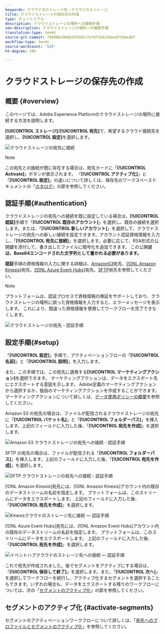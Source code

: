 ```yaml
---
keywords: クラウドのストレージ先；クラウドのストレージ
title: クラウドストレージの保存先の作成
type: チュートリアル
description: クラウドストレージの場所への接続手順
seo-description: クラウドストレージの場所への接続手順
translation-type: tm+mt
source-git-commit: 709908196bb5df665c7e7df10dc58ee9f3b0edbf
workflow-type: tm+mt
source-wordcount: '535'
ht-degree: 50%

---
```



# クラウドストレージの保存先の作成

## 概要 {#overview}

このページでは、Adobe Experience Platformのクラウドストレージの場所に接続する方法を説明します。

**[!UICONTROL ストレージ]**/**[!UICONTROL 宛先]**&#x200B;で、希望するクラウド接続先を選択し、**[!UICONTROL 設定]**&#x200B;を選択します。

![クラウドストレージの宛先に接続](../../assets/catalog/cloud-storage/workflow/connect.png)

>[!NOTE]
>
>この宛先との接続が既に存在する場合は、宛先カードに「**[!UICONTROL Activate]**」ボタンが表示されます。 「**[!UICONTROL アクティブ化]**」と「**[!UICONTROL 設定]**」の違いについて詳しくは、保存先のワークスペースドキュメントの「[カタログ](../../ui/destinations-workspace.md#catalog)」の節を参照してください。

## 認証手順{#authentication}

クラウドストレージの宛先への接続を既に設定している場合は、**[!UICONTROL 認証]**&#x200B;手順で「**[!UICONTROL 既存のアカウント]**」を選択し、既存の接続を選択します。または、「**[!UICONTROL 新しいアカウント]**」を選択して、クラウドストレージの宛先への新しい接続を設定できます。アカウント認証資格情報を入力し、「**[!UICONTROL 宛先に接続]**」を選択します。必要に応じて、RSA形式の公開鍵を添付して、書き出したファイルに暗号化を追加できます。 この公開鍵&#x200B;**は、Base64エンコードされた文字列として書かれる必要があります。**

**認証**&#x200B;手順の資格情報の入力に関する詳細は、[AmazonS3](./amazon-s3.md)宛先、[[!DNL Amazon Kinesis]](./amazon-kinesis.md)宛先、[[!DNL Azure Event Hubs]](./azure-event-hubs.md)宛先、[SFTP](./sftp.md)宛先を参照してください。

>[!NOTE]
>
>プラットフォームは、認証プロセスで資格情報の検証をサポートしており、クラウドストレージの場所に誤った資格情報を入力すると、エラーメッセージを表示します。 これにより、間違った資格情報を使用してワークフローを完了できなくします。

![クラウドストレージの宛先 - 認証手順](../../assets/catalog/cloud-storage/workflow/destination-account.png)

## 設定手順{#setup}

「**[!UICONTROL 設定]**」手順で、アクティベーションフローの「**[!UICONTROL 名前]**」と「**[!UICONTROL 説明]**」を入力します。

また、この手順では、この宛先に適用する&#x200B;**[!UICONTROL マーケティングアクション]**&#x200B;を選択できます。 マーケティングアクションは、データをエクスポート先にエクスポートする意図を示します。 Adobe定義のマーケティングアクションから選択するか、独自のマーケティングアクションを作成することができます。 マーケティングアクションについて詳しくは、[データ使用ポリシーの概要](../../../data-governance/policies/overview.md)を参照してください。


Amazon S3 の宛先の場合は、ファイルが配信されるクラウドストレージの宛先に「**[!UICONTROL バケット名]**」と「**[!UICONTROL フォルダーパス]**」を挿入します。上記のフィールドに入力した後、「**[!UICONTROL 宛先を作成]**」を選択します。

![Amazon S3 クラウドストレージの宛先への接続 - 認証手順](../../assets/catalog/cloud-storage/workflow/amazon-s3-setup.png)

SFTP の宛先の場合は、ファイルが配信される「**[!UICONTROL フォルダーパス]**」を挿入します。上記のフィールドに入力した後、「**[!UICONTROL 宛先を作成]**」を選択します。

![SFTP クラウドストレージの宛先への接続 - 認証手順](../../assets/catalog/cloud-storage/workflow/sftp-setup.png)

[!DNL Amazon Kinesis]宛先には、[!DNL Amazon Kinesis]アカウント内の既存のデータストリームの名前を指定します。 プラットフォームは、このストリームにデータをエクスポートします。 上記のフィールドに入力した後、「**[!UICONTROL 宛先を作成]**」を選択します。

![Kinesisクラウドのストレージ先に接続 — 認証手順](../../assets/catalog/cloud-storage/workflow/kinesis-setup.png)

[!DNL Azure Event Hubs]宛先には、[!DNL Amazon Event Hubs]アカウント内の既存のデータストリームの名前を指定します。 プラットフォームは、このストリームにデータをエクスポートします。 上記のフィールドに入力した後、「**[!UICONTROL 宛先を作成]**」を選択します。

![イベントハブクラウドのストレージ先への接続 — 認証手順](../../assets/catalog/cloud-storage/workflow/event-hubs-setup.png)

これで宛先が作成されました。後でセグメントをアクティブにする場合は、「**[!UICONTROL 保存して終了]**」を選択します。また、「**[!UICONTROL 次へ]**」を選択してワークフローを続行し、アクティブ化するセグメントを選択することもできます。いずれの場合も、データをエクスポートする残りのワークフローについては、次の「[セグメントのアクティブ化](#activate-segments)」の節を参照してください。

## セグメントのアクティブ化 {#activate-segments}

セグメントのアクティベーションワークフローについて詳しくは、「[宛先へのプロファイルとセグメントのアクティブ化](../../ui/activate-destinations.md)」を参照してください。
